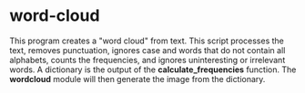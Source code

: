 # word-cloud
This program creates a "word cloud" from text. This script processes the text, removes punctuation, ignores case and words that do not contain all alphabets, counts the frequencies, and ignores uninteresting or irrelevant words. A dictionary is the output of the **calculate_frequencies** function. The **wordcloud** module will then generate the image from the dictionary.

